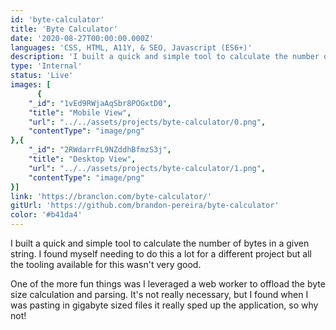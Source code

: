 ```yaml
---
id: 'byte-calculator'
title: 'Byte Calculator'
date: '2020-08-27T00:00:00.000Z'
languages: 'CSS, HTML, A11Y, & SEO, Javascript (ES6+)'
description: 'I built a quick and simple tool to calculate the number of bytes in a given string'
type: 'Internal'
status: 'Live'
images: [
      {
	"_id": "1vEd9RWjaAqSbr8POGxtD0",
	"title": "Mobile View",
	"url": "../../assets/projects/byte-calculator/0.png",
	"contentType": "image/png"
},{
	"_id": "2RWdarrFL9NZddhBfmzS3j",
	"title": "Desktop View",
	"url": "../../assets/projects/byte-calculator/1.png",
	"contentType": "image/png"
}]
link: 'https://branclon.com/byte-calculator/'
gitUrl: 'https://github.com/brandon-pereira/byte-calculator'
color: '#b41da4'
---
```


I built a quick and simple tool to calculate the number of bytes in a given string. I found myself needing to do this a lot for a different project but all the tooling available for this wasn't very good. 

One of the more fun things was I leveraged a web worker to offload the byte size calculation and parsing. It's not really necessary, but I found when I was pasting in gigabyte sized files it really sped up the application, so why not!
